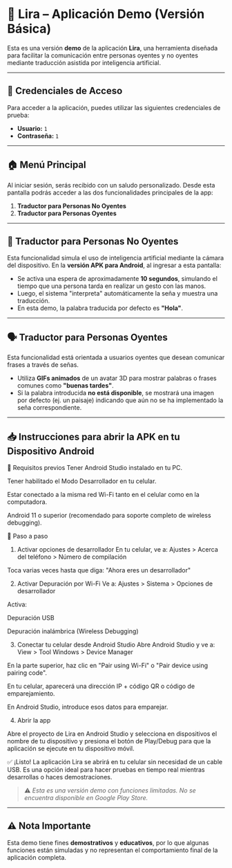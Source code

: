 # 📱 Lira – Aplicación Demo (Versión Básica)

Esta es una versión **demo** de la aplicación **Lira**, una herramienta diseñada para facilitar la comunicación entre personas oyentes y no oyentes mediante traducción asistida por inteligencia artificial.

---

## 🔐 Credenciales de Acceso

Para acceder a la aplicación, puedes utilizar las siguientes credenciales de prueba:

* **Usuario:** `1`
* **Contraseña:** `1`

---

## 🏠 Menú Principal

Al iniciar sesión, serás recibido con un saludo personalizado. Desde esta pantalla podrás acceder a las dos funcionalidades principales de la app:

1. **Traductor para Personas No Oyentes**
2. **Traductor para Personas Oyentes**

---

## 🤟 Traductor para Personas No Oyentes

Esta funcionalidad simula el uso de inteligencia artificial mediante la cámara del dispositivo.
En la **versión APK para Android**, al ingresar a esta pantalla:

* Se activa una espera de aproximadamente **10 segundos**, simulando el tiempo que una persona tarda en realizar un gesto con las manos.
* Luego, el sistema "interpreta" automáticamente la seña y muestra una traducción.
* En esta demo, la palabra traducida por defecto es **"Hola"**.

---

## 🗣️ Traductor para Personas Oyentes

Esta funcionalidad está orientada a usuarios oyentes que desean comunicar frases a través de señas.

* Utiliza **GIFs animados** de un avatar 3D para mostrar palabras o frases comunes como **"buenas tardes"**.
* Si la palabra introducida **no está disponible**, se mostrará una imagen por defecto (ej. un paisaje) indicando que aún no se ha implementado la seña correspondiente.

---

## 📥 Instrucciones para abrir la APK en tu Dispositivo Android

🧰 Requisitos previos
Tener Android Studio instalado en tu PC.

Tener habilitado el Modo Desarrollador en tu celular.

Estar conectado a la misma red Wi-Fi tanto en el celular como en la computadora.

Android 11 o superior (recomendado para soporte completo de wireless debugging).

🔧 Paso a paso
1. Activar opciones de desarrollador
En tu celular, ve a:
Ajustes > Acerca del teléfono > Número de compilación

Toca varias veces hasta que diga:
"Ahora eres un desarrollador"

2. Activar Depuración por Wi-Fi
Ve a:
Ajustes > Sistema > Opciones de desarrollador

Activa:

Depuración USB

Depuración inalámbrica (Wireless Debugging)

3. Conectar tu celular desde Android Studio
Abre Android Studio y ve a:
View > Tool Windows > Device Manager

En la parte superior, haz clic en "Pair using Wi-Fi" o "Pair device using pairing code".

En tu celular, aparecerá una dirección IP + código QR o código de emparejamiento.

En Android Studio, introduce esos datos para emparejar.

4. Abrir la app

Abre el proyecto de Lira en Android Studio y selecciona en dispositivos el nombre de tu dispositivo y presiona el botón de Play/Debug para que la aplicación se ejecute en tu dispositivo móvil. 

✅ ¡Listo!
La aplicación Lira se abrirá en tu celular sin necesidad de un cable USB.
Es una opción ideal para hacer pruebas en tiempo real mientras desarrollas o haces demostraciones.

> ⚠️ *Esta es una versión demo con funciones limitadas. No se encuentra disponible en Google Play Store.*

---

## ⚠️ Nota Importante

Esta demo tiene fines **demostrativos** y **educativos**, por lo que algunas funciones están simuladas y no representan el comportamiento final de la aplicación completa.
